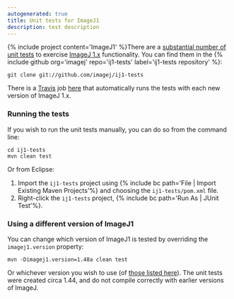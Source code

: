 ```yaml
---
autogenerated: true
title: Unit tests for ImageJ1
description: test description
---
```


{% include project content='ImageJ1' %}There are a [substantial number of unit tests](/news/2011-10-07_-_Unit_tests_for_ImageJ_1.45) to exercise [ImageJ 1.x](/software/imagej1) functionality. You can find them in the {% include github org='imagej' repo='ij1-tests' label='ij1-tests repository' %}:

    git clone git://github.com/imagej/ij1-tests

There is a [Travis](/develop/travis) job [here](https://travis-ci.com/imagej/ij1-tests) that automatically runs the tests with each new version of ImageJ 1.x.

### Running the tests

If you wish to run the unit tests manually, you can do so from the command line:

    cd ij1-tests
    mvn clean test

Or from Eclipse:

1.  Import the `ij1-tests` project using {% include bc path='File | Import Existing Maven Projects'%} and choosing the `ij1-tests/pom.xml` file.
2.  Right-click the `ij1-tests` project, {% include bc path='Run As | JUnit Test'%}.

### Using a different version of ImageJ1

You can change which version of ImageJ1 is tested by overriding the `imagej1.version` property:

    mvn -Dimagej1.version=1.48a clean test

Or whichever version you wish to use (of [those listed here](https://maven.scijava.org/content/groups/public/net/imagej/ij/)). The unit tests were created circa 1.44, and do not compile correctly with earlier versions of ImageJ.
